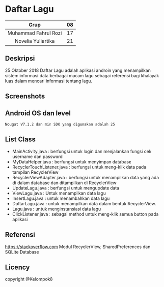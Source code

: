 

# Daftar Lagu
| Grup | 08 |
| :---------------: | :---------------:|
| Muhammad Fahrul Rozi | 17 |
| Novelia Yuliartika | 21 |

## Deskripsi
25 Oktober 2018
Daftar Lagu adalah aplikasi androin yang menampilkan sistem informasi data berbagai macam lagu sebagai referensi bagi khalayak luas dalam mencari informasi tentang lagu.

## Screenshots



## Android OS dan level
	Nougat V7.1.2 dan min SDK yang digunakan adalah 25

## List Class
+ MainActivity.java : berfungsi untuk login dan menjalankan fungsi cek username dan password
+ MyDataHelper.java : berfungsi untuk menyimpan database
+ RecyclerTouchListener.java : berfungsi untuk meng-klik data pada tampilan RecyclerView
+ RecyclerViewAdapter.java : berfungsi untuk menampilkan data yang ada di dalam database dan ditampilkan di RecyclerView
+ UpdateLagu.java : berfungsi untuk mengupdate data
+ ViewLagu.java : Untuk menampilkan data lagu
+ InsertLagu.java : untuk menambahkan data lagu
+ DaftarLagu.java : untuk menampilkan data dalam bentuk RecyclerView.
+ Lagu.java : untuk menginstansiasi data lagu
+ ClickListener.java : sebagai method untuk meng-klik semua button pada aplikasi

## Referensi
https://stackoverflow.com
Modul RecyclerView, SharedPreferences dan SQLite Database

## Licency
copyright @Kelompok8


